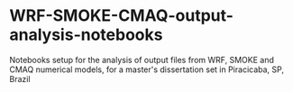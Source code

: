 # WRF-SMOKE-CMAQ-output-analysis-notebooks
Notebooks setup for the analysis of output files from WRF, SMOKE and CMAQ numerical models, for a master's dissertation set in Piracicaba, SP, Brazil
